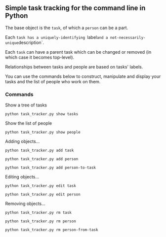 ## Simple task tracking for the command line in Python

The base object is the `task`, of which a `person` can be a part.

Each `task has a uniquely-identifying `label` and a not-necessarily-unique `description`.

Each `task` can have a parent task which can be changed or removed (in which case it becomes top-level).

Relationships between tasks and people are based on tasks' labels.

You can use the commands below to construct, manipulate and display your tasks and the list of people who work on them.

### Commands

Show a tree of tasks

```python task_tracker.py show tasks```

Show the list of people

```python task_tracker.py show people```

Adding objects...

```python task_tracker.py add task```

```python task_tracker.py add person```

```python task_tracker.py add person-to-task```

Editing objects...

```python task_tracker.py edit task```

```python task_tracker.py edit person```

Removing objects...

```python task_tracker.py rm task```

```python task_tracker.py rm person```

```python task_tracker.py rm person-from-task```
